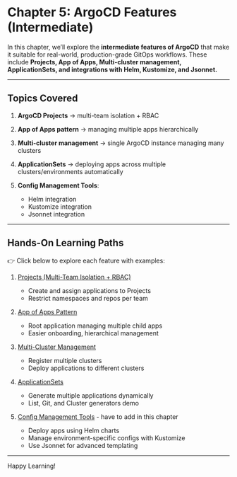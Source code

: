 # Chapter 5: ArgoCD Features (Intermediate)

In this chapter, we’ll explore the **intermediate features of ArgoCD** that make it suitable for real-world, production-grade GitOps workflows.
These include **Projects, App of Apps, Multi-cluster management, ApplicationSets, and integrations with Helm, Kustomize, and Jsonnet.**

---

## Topics Covered

1. **ArgoCD Projects** → multi-team isolation + RBAC
2. **App of Apps pattern** → managing multiple apps hierarchically
3. **Multi-cluster management** → single ArgoCD instance managing many clusters
4. **ApplicationSets** → deploying apps across multiple clusters/environments automatically
5. **Config Management Tools**:

   * Helm integration
   * Kustomize integration
   * Jsonnet integration

---

## Hands-On Learning Paths

👉 Click below to explore each feature with examples:

1. [Projects (Multi-Team Isolation + RBAC)](./projects/README.md)

   * Create and assign applications to Projects
   * Restrict namespaces and repos per team

2. [App of Apps Pattern](./app_of_apps/README.md)

   * Root application managing multiple child apps
   * Easier onboarding, hierarchical management

3. [Multi-Cluster Management](./multicluster/README.md)

   * Register multiple clusters
   * Deploy applications to different clusters

4. [ApplicationSets](./applicationsets/README.md)

   * Generate multiple applications dynamically
   * List, Git, and Cluster generators demo

5. [Config Management Tools](./config_management/README.md)  -  have to add in this chapter

   * Deploy apps using Helm charts
   * Manage environment-specific configs with Kustomize
   * Use Jsonnet for advanced templating

---

Happy Learning!